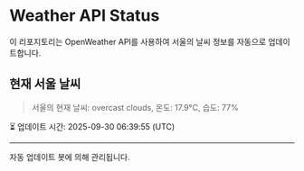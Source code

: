 
# Weather API Status

이 리포지토리는 OpenWeather API를 사용하여 서울의 날씨 정보를 자동으로 업데이트합니다.

## 현재 서울 날씨
> 서울의 현재 날씨: overcast clouds, 온도: 17.9°C, 습도: 77%

⏳ 업데이트 시간: 2025-09-30 06:39:55 (UTC)

---
자동 업데이트 봇에 의해 관리됩니다.
